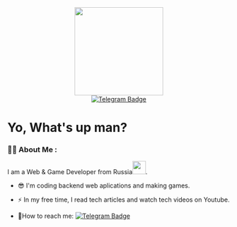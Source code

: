 <div id="header" align="center">
  <img src="https://gifdb.com/images/high/programming-kitten-in-keyboard-mohffqspgkrrlcgi.webp" width="200"/>
</div>

<div id="badges" align="center">
  <!-- <a href="your-linkedin-URL">
    <img src="https://img.shields.io/badge/LinkedIn-blue?style=for-the-badge&logo=linkedin&logoColor=white" alt="LinkedIn Badge"/>
  </a>
  <a href="your-youtube-URL">
    <img src="https://img.shields.io/badge/YouTube-red?style=for-the-badge&logo=youtube&logoColor=white" alt="Youtube Badge"/>
  </a> -->
  <a href="https://t.me/karuchkar">
    <img src="https://img.shields.io/badge/Telegram-blue?style=for-the-badge&logo=telegram&logoColor=white" alt="Telegram Badge"/>
  </a>
</div>
<div id="views-counter" align="center">
  <img src="https://komarev.com/ghpvc/?username=karkar47&style=flat-square&color=blue" alt=""/>
</div>

<h1>Yo, What's up man?</h1>


### :man_technologist: About Me :
I am a Web & Game Developer from Russia<img src="https://media.tenor.com/cC_AxJ05jJEAAAAi/russia-flag.gif" width="30">.
- :sunglasses: I'm coding backend web aplications and making games.

- :zap: In my free time, I read tech articles and watch tech videos on Youtube.

- :email:How to reach me: [![Telegram Badge](https://img.shields.io/badge/Telegram-blue?style=for-the-badge&logo=telegram&logoColor=white)](https://t.me/karuchkar)
